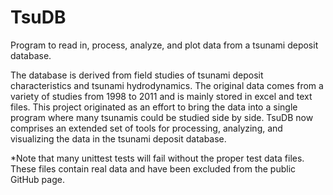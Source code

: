 TsuDB
=====

Program to read in, process, analyze, and plot data from a tsunami deposit database.

The database is derived from field studies of tsunami deposit characteristics and 
tsunami hydrodynamics. The original data comes from a variety of studies from 1998 to 
2011 and is mainly stored in excel and text files. This project originated as an
effort to bring the data into a single program where many tsunamis could be 
studied side by side. TsuDB now comprises an extended set of tools for processing,
analyzing, and visualizing the data in the tsunami deposit database.

*Note that many unittest tests will fail without the proper test data files. These files
contain real data and have been excluded from the public GitHub page.
